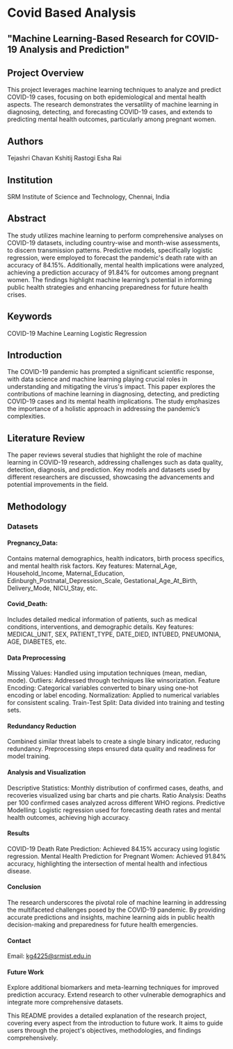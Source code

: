 # Covid Based Analysis

## "Machine Learning-Based Research for COVID-19 Analysis and Prediction"

## Project Overview
This project leverages machine learning techniques to analyze and predict COVID-19 cases, focusing on both epidemiological and mental health aspects. The research demonstrates the versatility of machine learning in diagnosing, detecting, and forecasting COVID-19 cases, and extends to predicting mental health outcomes, particularly among pregnant women.

## Authors
Tejashri Chavan
Kshitij Rastogi
Esha Rai

## Institution
SRM Institute of Science and Technology, Chennai, India

## Abstract
The study utilizes machine learning to perform comprehensive analyses on COVID-19 datasets, including country-wise and month-wise assessments, to discern transmission patterns. Predictive models, specifically logistic regression, were employed to forecast the pandemic's death rate with an accuracy of 84.15%. Additionally, mental health implications were analyzed, achieving a prediction accuracy of 91.84% for outcomes among pregnant women. The findings highlight machine learning’s potential in informing public health strategies and enhancing preparedness for future health crises.

## Keywords
COVID-19
Machine Learning
Logistic Regression

## Introduction
The COVID-19 pandemic has prompted a significant scientific response, with data science and machine learning playing crucial roles in understanding and mitigating the virus's impact. This paper explores the contributions of machine learning in diagnosing, detecting, and predicting COVID-19 cases and its mental health implications. The study emphasizes the importance of a holistic approach in addressing the pandemic’s complexities.

## Literature Review
The paper reviews several studies that highlight the role of machine learning in COVID-19 research, addressing challenges such as data quality, detection, diagnosis, and prediction. Key models and datasets used by different researchers are discussed, showcasing the advancements and potential improvements in the field.

## Methodology
### Datasets
#### Pregnancy_Data:
Contains maternal demographics, health indicators, birth process specifics, and mental health risk factors.
Key features: Maternal_Age, Household_Income, Maternal_Education, Edinburgh_Postnatal_Depression_Scale, Gestational_Age_At_Birth, Delivery_Mode, NICU_Stay, etc.

#### Covid_Death:
Includes detailed medical information of patients, such as medical conditions, interventions, and demographic details.
Key features: MEDICAL_UNIT, SEX, PATIENT_TYPE, DATE_DIED, INTUBED, PNEUMONIA, AGE, DIABETES, etc.

#### Data Preprocessing
Missing Values: Handled using imputation techniques (mean, median, mode).
Outliers: Addressed through techniques like winsorization.
Feature Encoding: Categorical variables converted to binary using one-hot encoding or label encoding.
Normalization: Applied to numerical variables for consistent scaling.
Train-Test Split: Data divided into training and testing sets.

#### Redundancy Reduction
Combined similar threat labels to create a single binary indicator, reducing redundancy.
Preprocessing steps ensured data quality and readiness for model training.

#### Analysis and Visualization
Descriptive Statistics: Monthly distribution of confirmed cases, deaths, and recoveries visualized using bar charts and pie charts.
Ratio Analysis: Deaths per 100 confirmed cases analyzed across different WHO regions.
Predictive Modelling: Logistic regression used for forecasting death rates and mental health outcomes, achieving high accuracy.

#### Results
COVID-19 Death Rate Prediction: Achieved 84.15% accuracy using logistic regression.
Mental Health Prediction for Pregnant Women: Achieved 91.84% accuracy, highlighting the intersection of mental health and infectious disease.

#### Conclusion
The research underscores the pivotal role of machine learning in addressing the multifaceted challenges posed by the COVID-19 pandemic. By providing accurate predictions and insights, machine learning aids in public health decision-making and preparedness for future health emergencies.

#### Contact
Email: kg4225@srmist.edu.in

#### Future Work
Explore additional biomarkers and meta-learning techniques for improved prediction accuracy.
Extend research to other vulnerable demographics and integrate more comprehensive datasets.

This README provides a detailed explanation of the research project, covering every aspect from the introduction to future work. It aims to guide users through the project's objectives, methodologies, and findings comprehensively.
